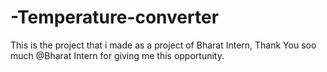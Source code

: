 # -Temperature-converter
This is the project that i made as a project of Bharat Intern, Thank You soo much @Bharat Intern for giving me this opportunity.

